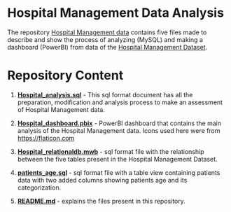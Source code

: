 # Hospital Management Data Analysis

The repository [Hospital Management data]() contains five files made to describe and show the process of analyzing (MySQL) and making a dashboard (PowerBI) from data of the [Hospital Management Dataset](https://www.kaggle.com/datasets/kanakbaghel/hospital-management-dataset).

# Repository Content

1. [**Hospital_analysis.sql**](https://github.com/rodrigoegdata/Hospital-Management-Dataset/blob/main/Hospital_analysis.sql) - This sql format document has all the preparation, modification and analysis process to make an assessment of Hospital Management data.
2. [**Hospital_dashboard.pbix**](https://github.com/rodrigoegdata/Hospital-Management-Dataset/blob/main/hospital_dashboard.pbix) - PowerBI dashboard that contains the main analysis of the Hospital Management data. Icons used here were from <https://flaticon.com>

3. [**Hospital_relationaldb.mwb**](https://github.com/rodrigoegdata/Hospital-Management-Dataset/blob/main/hospital_relationaldb.mwb) - sql format file with the relationship between the five tables present in the Hospital Management Dataset.
4. [**patients_age.sql**](https://github.com/rodrigoegdata/Hospital-Management-Dataset/blob/main/patients_age.sql) - sql format file with a table view containing patients data with two added columns showing patients age and its categorization.

5. [**README.md**](https://github.com/rodrigoegdata/Hospital-Management-Dataset/blob/main/README.md) - explains the files present in this repository.
